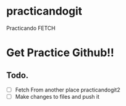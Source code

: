 # practicandogit
Practicando FETCH

# Get Practice Github!!
##   Todo. 
 - [ ]   Fetch From another place practicandogit2
 - [ ]  Make changes to files and push it